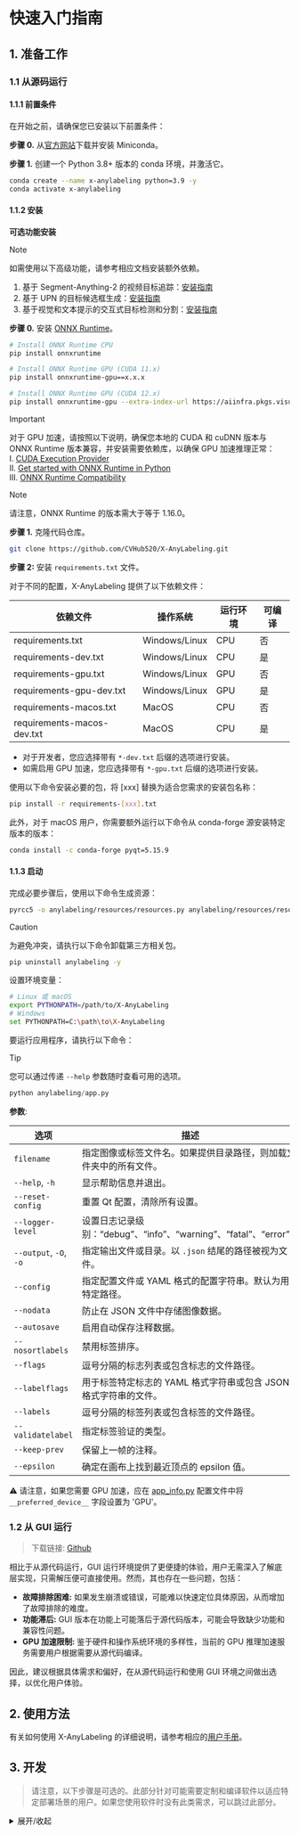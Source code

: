 # 快速入门指南

## 1. 准备工作

### 1.1 从源码运行

#### 1.1.1 前置条件

在开始之前，请确保您已安装以下前置条件：

**步骤 0.** 从[官方网站](https://docs.anaconda.com/miniconda/)下载并安装 Miniconda。

**步骤 1.** 创建一个 Python 3.8+ 版本的 conda 环境，并激活它。

```bash
conda create --name x-anylabeling python=3.9 -y
conda activate x-anylabeling
```

#### 1.1.2 安装

**可选功能安装**

> [!NOTE]
> 如需使用以下高级功能，请参考相应文档安装额外依赖。
>
> 1. 基于 Segment-Anything-2 的视频目标追踪：[安装指南](../../examples/interactive_video_object_segmentation/README.md)
> 2. 基于 UPN 的目标候选框生成：[安装指南](../../examples/detection/hbb/README.md)
> 3. 基于视觉和文本提示的交互式目标检测和分割：[安装指南](../../examples/detection/hbb/README.md)

**步骤 0.** 安装 [ONNX Runtime](https://onnxruntime.ai/)。

```bash
# Install ONNX Runtime CPU
pip install onnxruntime

# Install ONNX Runtime GPU (CUDA 11.x)
pip install onnxruntime-gpu==x.x.x

# Install ONNX Runtime GPU (CUDA 12.x)
pip install onnxruntime-gpu --extra-index-url https://aiinfra.pkgs.visualstudio.com/PublicPackages/_packaging/onnxruntime-cuda-12/pypi/simple/
```

> [!Important]
> 对于 GPU 加速，请按照以下说明，确保您本地的 CUDA 和 cuDNN 版本与 ONNX Runtime 版本兼容，并安装需要依赖库，以确保 GPU 加速推理正常：</br>
> Ⅰ. [CUDA Execution Provider](https://onnxruntime.ai/docs/execution-providers/CUDA-ExecutionProvider.html)</br>
> Ⅱ. [Get started with ONNX Runtime in Python](https://onnxruntime.ai/docs/get-started/with-python.html)</br>
> Ⅲ. [ONNX Runtime Compatibility](https://onnxruntime.ai/docs/reference/compatibility.html)

> [!NOTE]
> 请注意，ONNX Runtime 的版本需大于等于 1.16.0。

**步骤 1.** 克隆代码仓库。

```bash
git clone https://github.com/CVHub520/X-AnyLabeling.git
```

**步骤 2:** 安装 `requirements.txt` 文件。

对于不同的配置，X-AnyLabeling 提供了以下依赖文件：

| 依赖文件                   | 操作系统        | 运行环境 | 可编译   |
|----------------------------|-----------------|----------|----------|
| requirements.txt           | Windows/Linux   | CPU      | 否       |
| requirements-dev.txt       | Windows/Linux   | CPU      | 是       |
| requirements-gpu.txt       | Windows/Linux   | GPU      | 否       |
| requirements-gpu-dev.txt   | Windows/Linux   | GPU      | 是       |
| requirements-macos.txt     | MacOS           | CPU      | 否       |
| requirements-macos-dev.txt | MacOS           | CPU      | 是       |

- 对于开发者，您应选择带有 `*-dev.txt` 后缀的选项进行安装。
- 如需启用 GPU 加速，您应选择带有 `*-gpu.txt` 后缀的选项进行安装。

使用以下命令安装必要的包，将 [xxx] 替换为适合您需求的安装包名称：

```bash
pip install -r requirements-[xxx].txt
```

此外，对于 macOS 用户，你需要额外运行以下命令从 conda-forge 源安装特定版本的版本：

```bash
conda install -c conda-forge pyqt=5.15.9
```

#### 1.1.3 启动

完成必要步骤后，使用以下命令生成资源：

```bash
pyrcc5 -o anylabeling/resources/resources.py anylabeling/resources/resources.qrc
```

> [!CAUTION]
> 为避免冲突，请执行以下命令卸载第三方相关包。

```bash
pip uninstall anylabeling -y
```

设置环境变量：

```bash
# Linux 或 macOS
export PYTHONPATH=/path/to/X-AnyLabeling
# Windows
set PYTHONPATH=C:\path\to\X-AnyLabeling
```

要运行应用程序，请执行以下命令：

> [!TIP]
> 您可以通过传递 `--help` 参数随时查看可用的选项。

```python
python anylabeling/app.py
```

**参数**:

| 选项                       | 描述                                                                                               |
|----------------------------|----------------------------------------------------------------------------------------------------|
| `filename`                 | 指定图像或标签文件名。如果提供目录路径，则加载文件夹中的所有文件。                                |
| `--help`, `-h`             | 显示帮助信息并退出。                                                                               |
| `--reset-config`           | 重置 Qt 配置，清除所有设置。                                                                       |
| `--logger-level`           | 设置日志记录级别：“debug”、“info”、“warning”、“fatal”、“error”。                              |
| `--output`, `-O`, `-o`     | 指定输出文件或目录。以 `.json` 结尾的路径被视为文件。                                               |
| `--config`                 | 指定配置文件或 YAML 格式的配置字符串。默认为用户特定路径。                                          |
| `--nodata`                 | 防止在 JSON 文件中存储图像数据。                                                                   |
| `--autosave`               | 启用自动保存注释数据。                                                                             |
| `--nosortlabels`           | 禁用标签排序。                                                                                     |
| `--flags`                  | 逗号分隔的标志列表或包含标志的文件路径。                                                           |
| `--labelflags`             | 用于标签特定标志的 YAML 格式字符串或包含 JSON 格式字符串的文件。                                    |
| `--labels`                 | 逗号分隔的标签列表或包含标签的文件路径。                                                           |
| `--validatelabel`          | 指定标签验证的类型。                                                                               |
| `--keep-prev`              | 保留上一帧的注释。                                                                                 |
| `--epsilon`                | 确定在画布上找到最近顶点的 epsilon 值。                                                             |

⚠️ 请注意，如果您需要 GPU 加速，应在 [app_info.py](../../anylabeling/app_info.py) 配置文件中将 `__preferred_device__` 字段设置为 'GPU'。

### 1.2 从 GUI 运行

> 下载链接: [Github](https://github.com/CVHub520/X-AnyLabeling/releases)

相比于从源代码运行，GUI 运行环境提供了更便捷的体验，用户无需深入了解底层实现，只需解压便可直接使用。然而，其也存在一些问题，包括：
- **故障排除困难:** 如果发生崩溃或错误，可能难以快速定位具体原因，从而增加了故障排除的难度。
- **功能滞后:** GUI 版本在功能上可能落后于源代码版本，可能会导致缺少功能和兼容性问题。
- **GPU 加速限制:** 鉴于硬件和操作系统环境的多样性，当前的 GPU 推理加速服务需要用户根据需要从源代码编译。

因此，建议根据具体需求和偏好，在从源代码运行和使用 GUI 环境之间做出选择，以优化用户体验。

## 2. 使用方法

有关如何使用 X-AnyLabeling 的详细说明，请参考相应的[用户手册](./user_guide.md)。

## 3. 开发

> 请注意，以下步骤是可选的。此部分针对可能需要定制和编译软件以适应特定部署场景的用户。如果您使用软件时没有此类需求，可以跳过此部分。

<details>
<summary>展开/收起</summary>

为了方便用户在不同平台上运行 `X-AnyLabeling`，该工具提供了打包和编译的说明以及相关注意事项。在执行以下打包命令之前，根据您的环境和要求修改 [app_info.py](../../anylabeling/app_info.py) 文件中的 `__preferred_device__` 参数，以选择适当的 GPU 或 CPU 版本进行构建。

注意事项：

1. 在编译之前，请确保 `anylabeling/app_info.py` 文件中的 `__preferred_device__` 参数已根据所需的 GPU/CPU 版本进行修改。

2. 如果编译 GPU 版本，请先激活相应的 GPU 运行环境，并执行 `pip install | grep onnxruntime-gpu` 以确保其正确安装。

3. 对于编译 Windows-GPU 版本，手动修改 `x-anylabeling-win-gpu.spec` 文件中的 `datas` 列表参数，以将本地 `onnxruntime-gpu` 动态库的相关 `*.dll` 文件添加到列表中。

4. 对于编译 Linux-GPU 版本，手动修改 `x-anylabeling-linux-gpu.spec` 文件中的 `datas` 列表参数，以将本地 `onnxruntime-gpu` 动态库的相关 `*.so` 文件添加到列表中。此外，请确保根据您的 CUDA 版本下载匹配的 `onnxruntime-gpu` 包。有关详细的兼容性信息，请参阅 [官方文档](https://onnxruntime.ai/docs/execution-providers/CUDA-ExecutionProvider.html)。

参考命令：

```bash
# Windows-CPU
bash scripts/build_executable.sh win-cpu

# Windows-GPU
bash scripts/build_executable.sh win-gpu

# Linux-CPU
bash scripts/build_executable.sh linux-cpu

# Linux-GPU
bash scripts/build_executable.sh linux-gpu

# macOS
bash scripts/build_executable.sh macos
```

注意：如果在 Windows 上执行上述命令时遇到权限问题，在确保完成上述准备步骤后，可以根据需要直接执行以下命令：

> pyinstaller --noconfirm anylabeling-win-cpu.spec</br>
> pyinstaller --noconfirm anylabeling-win-gpu.spec

</details>
